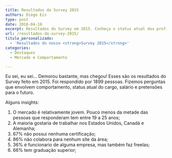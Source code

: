 ```yaml
---
title: Resultados do Survey 2015
authors: Diego Eis
type: post
date: 2016-04-18
excerpt: Resultados do Survey em 2015. Conheça o status atual dos profissionais do mercado de web.
url: /resultados-do-survey-2015/
titulo_personalizado:
  - 'Resultados do nosso <strong>Survey 2015</strong>'
categories:
  - Destaques
  - Mercado e Comportamento

---
```

Eu sei, eu sei&#8230; Demorou bastante, mas chegou! Esses são os resultados do Survey feito em 2015. Foi respondido por 1899 pessoas. Fizemos perguntas que envolvem comportamento, status atual do cargo, salário e pretensões para o futuro. 

Alguns insights: 

  1. O mercado é relativamente jovem. Pouco menos da metade das pessoas que responderam tem entre 19 a 25 anos;
  2. A maioria gostaria de trabalhar nos Estados Unidos, Canadá e Alemanha;
  3. 67% não possui nenhuma certificação;
  4. 86% não colabora para nenhum site da área;
  5. 36% é funcionario de alguma empresa, mas também faz freelas;
  6. 66% tem graduação superior;